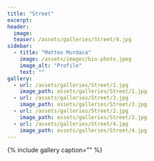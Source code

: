 ```yaml
---
title: "Street"
excerpt:
header:
  image:
  teaser: /assets/galleries/Street/4.jpg
sidebar:
  - title: "Matteo Murdaca"
    image: /assets/images/bio-photo.jpeg
    image_alt: "Profile"
    text: ""
gallery:
  - url: /assets/galleries/Street/1.jpg
    image_path: assets/galleries/Street/1.jpg
  - url: /assets/galleries/Street/3.jpg
    image_path: assets/galleries/Street/3.jpg
  - url: /assets/galleries/Street/2.jpg
    image_path: assets/galleries/Street/2.jpg
  - url: /assets/galleries/Street/4.jpg
    image_path: assets/galleries/Street/4.jpg
---
```


{% include gallery caption="" %}
